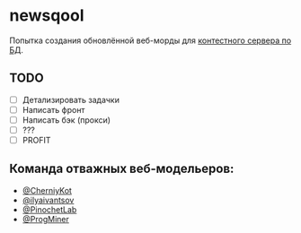# newsqool

Попытка создания обновлённой веб-морды для [контестного сервера по БД](https://github.com/dbarashev/sqool).

## TODO

- [ ] Детализировать задачки
- [ ] Написать фронт
- [ ] Написать бэк (прокси)
- [ ] ???
- [ ] PROFIT

## Команда отважных веб-модельеров:

- [@CherniyKot](https://github.com/CherniyKot)
- [@ilyaivantsov](https://github.com/ilyaivantsov)
- [@PinochetLab](https://github.com/PinochetLab)
- [@ProgMiner](https://gh.byprogminer.ru)
